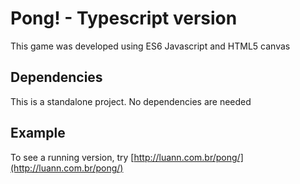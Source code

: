 # Pong! - Typescript version
This game was developed using ES6 Javascript and HTML5 canvas

## Dependencies
This is a standalone project. No dependencies are needed

## Example
To see a running version, try [http://luann.com.br/pong/](http://luann.com.br/pong/)
